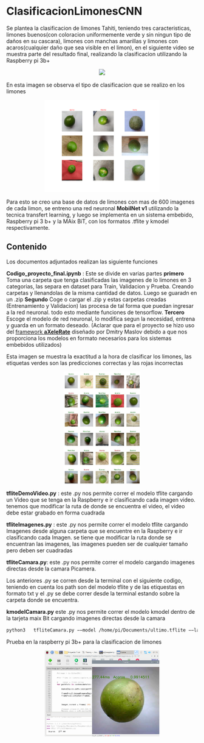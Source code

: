# ClasificacionLimonesCNN
Se plantea la clasificacion de limones Tahiti, teniendo tres caracteristicas, limones buenos(con coloracion uniformemente verde y sin ningun tipo de daños en su cascara), limones con manchas amarillas y limones con acaros(cualquier daño que sea visible en el limon), en el siguiente video se muestra parte del resultado final, realizando la clasificacion utilizando la Raspberry pi 3b+


<p align="center">
   <img src="Imagenes/output (2).gif">
</p>


En esta imagen se observa el tipo de clasificacion que se realizo en los limones
<p align="center"><img width="60%" src="Imagenes/sampleFileName%20(2).png" /></p>

Para esto se creo una base de datos de limones con mas de 600 imagenes de cada limon, se entreno una red neuronal **MobilNet v1**  utilizando la tecnica transfert learning, y luego se implementa en un sistema embebido, Raspberry pi 3 b+ y la MAix BiT, con los formatos .tflite y kmodel respectivamente.



## Contenido 
Los documentos adjuntados realizan las siguiente funciones

**Codigo_proyecto_final.ipynb** : Este se divide en varias partes **primero** Toma una carpeta que tenga clasificadas las imagenes de lo limones en 3 categorias, las separa en dataset para Train, Validacion y Prueba. Creando carpetas y llenandolas de la misma cantidad de datos. Luego se guaradn en un .zip **Segundo** Coge o cargar el .zip y estas carpetas creadas (Entrenamiento y Validacion)  las procesa de tal forma que puedan ingresar  a la red neuronal. todo esto mediante funciones de tensorflow.  **Tercero** Escoge el modelo de red neuronal, lo modifica segun la necesidad, entrena y guarda en un  formato deseado. (Aclarar que para el proyecto  se hizo uso del  [framework **aXeleRate**](https://github.com/AIWintermuteAI/aXeleRate) diseñado por Dmitry Maslov  debido a que nos proporciona los modelos en formato necesarios para los sistemas embebidos utilizados)
 
 
 Esta imagen se muestra la exactitud a la hora de clasificar los limones, las etiquetas verdes son las predicciones correctas y las rojas incorrectas
<p align="center"><img width="40%" src="Imagenes/ImagenelimonesPrueba1.jpg" /></p>

 
 
 **tfliteDemoVideo.py** : este .py nos permite correr el modelo tflite cargando un Video que se tenga en la Raspberry e ir clasificando cada imagen  video. tenemos que modificar la ruta de donde se encuentra el video, el video debe estar grabado en forma cuadrada 
 
 
**tfliteImagenes.py** : este .py nos permite correr el modelo tflite cargando Imagenes desde alguna carpeta que se encuentre en la Raspberry e ir clasificando cada Imagen. se tiene que modificar la ruta donde se encuentran las imagenes, las imagenes pueden ser de cualquier tamaño pero deben ser cuadradas
 
 
 **tfliteCamara.py**: este .py nos permite correr el modelo cargando imagenes directas desde la camara Picamera.
 
 Los anteriores .py se corren desde la terminal con el siguiente codigo, teniendo en cuenta los path  son del modelo tflite y de las etiquestas en formato txt y el .py se debe correr desde la terminal estando sobre la carpeta donde se encuentra.
 
 **kmodelCamara.py** este .py nos permite correr el modelo kmodel dentro de la tarjeta maix Bit cargando imagenes directas desde la camara 
 
 ```bash
python3   tfliteCamara.py −−model /home/pi/Documents/ultimo.tflite −−labels /home/pi/Documents/labels.txt 
```

Prueba en la raspberry pi 3b+ para la clasificacion de limones 
<p align="center"><img width="60%" src="Imagenes/2020-11-09-011519_1024x768_scrot.png" /></p>




